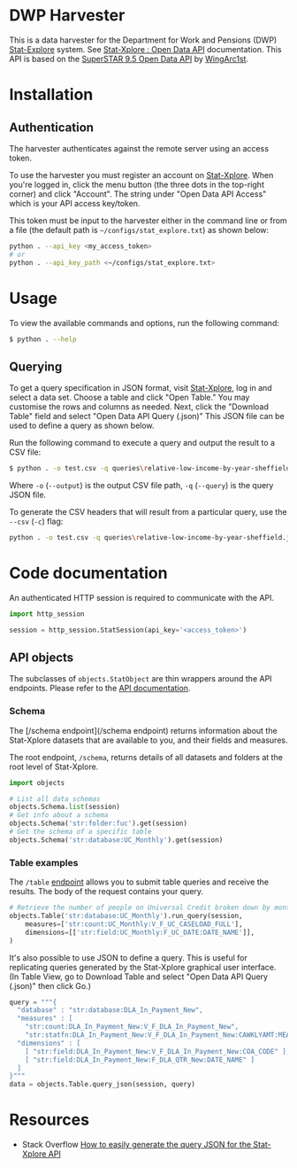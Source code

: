 # DWP Harvester

This is a data harvester for the Department for Work and Pensions (DWP) [Stat-Explore](https://stat-xplore.dwp.gov.uk/) system. See [Stat-Xplore : Open Data API](https://stat-xplore.dwp.gov.uk/webapi/online-help/Open-Data-API.html) documentation. This API is based on the [SuperSTAR 9.5 Open Data API](https://docs.wingarc.com.au/superstar95/9.5/open-data-api) by [WingArc1st](https://wingarc.com.au/).

# Installation

## Authentication

The harvester authenticates against the remote server using an access token.

To use the harvester you must register an account on [Stat-Xplore](https://stat-xplore.dwp.gov.uk). When you're logged in, click the menu button (the three dots in the top-right corner) and click "Account". The string under "Open Data API Access" which is your API access key/token. 

This token must be input to the harvester either in the command line or from a file (the default path is `~/configs/stat_explore.txt`) as shown below:

```bash
python . --api_key <my_access_token>
# or
python . --api_key_path <~/configs/stat_explore.txt>
```

# Usage

To view the available commands and options, run the following command:

```bash
$ python . --help
```

## Querying

To get a query specification in JSON format, visit [Stat-Xplore](https://stat-xplore.dwp.gov.uk), log in and select a data set. Choose a table and click "Open Table." You may customise the rows and columns as needed. Next, click the "Download Table" field and select "Open Data API Query (.json)" This JSON file can be used to define a query as shown below.

Run the following command to execute a query and output the result to a CSV file:

```bash
$ python . -o test.csv -q queries\relative-low-income-by-year-sheffield.json
```

Where `-o` (`--output`) is the output CSV file path, `-q` (`--query`) is the query JSON file.

To generate the CSV headers that will result from a particular query, use the `--csv` (`-c`) flag:

```bash
python . -o test.csv -q queries\relative-low-income-by-year-sheffield.json -c
```

# Code documentation

An authenticated HTTP session is required to communicate with the API.

```python
import http_session

session = http_session.StatSession(api_key='<access_token>')
```

## API objects

The subclasses of `objects.StatObject` are thin wrappers around the API endpoints. Please refer to the [API documentation](https://stat-xplore.dwp.gov.uk/webapi/online-help/Open-Data-API.html).

### Schema

The [/schema endpoint](/schema endpoint) returns information about the Stat-Xplore datasets that are available to you, and their fields and measures.

The root endpoint, `/schema`, returns details of all datasets and folders at the root level of Stat-Xplore.

```python
import objects

# List all data schemas
objects.Schema.list(session)
# Get info about a schema
objects.Schema('str:folder:fuc').get(session)
# Get the schema of a specific table
objects.Schema('str:database:UC_Monthly').get(session)
```

### Table examples

The `/table` [endpoint](https://stat-xplore.dwp.gov.uk/webapi/online-help/Open-Data-API-Table.html) allows you to submit table queries and receive the results. The body of the request contains your query.

```python
# Retrieve the number of people on Universal Credit broken down by month
objects.Table('str:database:UC_Monthly').run_query(session,
    measures=['str:count:UC_Monthly:V_F_UC_CASELOAD_FULL'],
    dimensions=[['str:field:UC_Monthly:F_UC_DATE:DATE_NAME']],
)
```

It's also possible to use JSON to define a query. This is useful for replicating queries generated by the Stat-Xplore graphical user interface. (In Table View, go to Download Table and select "Open Data API Query (.json)" then click Go.)

```python
query = """{
  "database" : "str:database:DLA_In_Payment_New",
  "measures" : [
    "str:count:DLA_In_Payment_New:V_F_DLA_In_Payment_New",  
    "str:statfn:DLA_In_Payment_New:V_F_DLA_In_Payment_New:CAWKLYAMT:MEAN" ],
  "dimensions" : [
    [ "str:field:DLA_In_Payment_New:V_F_DLA_In_Payment_New:COA_CODE" ],
    [ "str:field:DLA_In_Payment_New:F_DLA_QTR_New:DATE_NAME" ]
  ]
}"""
data = objects.Table.query_json(session, query)
```

# Resources

* Stack Overflow [How to easily generate the query JSON for the Stat-Xplore API](https://stackoverflow.com/a/65341265)